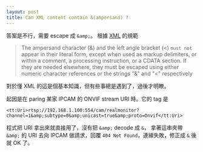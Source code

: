 ```yaml
---
layout: post
title: Can XML content contain &(ampersand) ?
---
```


答案是不行，需要 escape 成 `&amp;`。
根據 [XML](https://www.w3.org/TR/2006/REC-xml11-20060816/#dt-chardata) 的規範

> The ampersand character (&) and the left angle bracket (<) `must not` appear in their literal form, except when used as markup delimiters, or within a comment, a processing instruction, or a CDATA section. If they are needed elsewhere, they must be escaped using either numeric character references or the strings "&amp;" and "&lt;" respectively

對於懂 XML 的這是個基本知識，但有些事總是遇到了，過後才明瞭。

起因是在 paring 某家 IPCAM 的 ONVIF stream URI 時。它的 tag 是

```
<tt:Uri>rtsp://192.168.1.100:554/cam/realmonitor?channel=1&amp;subtype=0&amp;unicast=true&amp;proto=Onvif</tt:Uri>
```
程式把 URI 拿出來就直接用了，沒有把 `&amp;` decode 成 `&`，
拿著這串夾帶 `&amp;` 的 URI 去向 IPCAM 做請求，回覆 `404 Not Found`，連線失敗，修正成 `&` 後就 OK 了。
